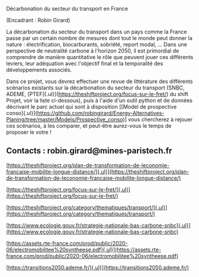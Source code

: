 Décarbonation du secteur du transport en France

(Encadrant : Robin Girard)

La décarbonation du secteur du transport dans un pays comme la France
passe par un certain nombre de mesures dont tout le monde peut donner la
nature : électrification, biocarburants, sobriété, report modal, ...
Dans une perspective de neutralité carbone à l'horizon 2050, il est
primordial de comprendre de manière quantitative le rôle que peuvent
jouer ces différents leviers, leur adéquation avec l'objectif final et
la temporalité des développements associés.

Dans ce projet, vous devrez effectuer une revue de littérature des
différents scénarios existants sur la décarbonation du secteur du
transport (SNBC, ADEME,
[PTEF]{.ul}](https://theshiftproject.org/focus-sur-le-fret/) du shift
Projet, voir la liste ci-dessous), puis à l'aide d'un outil python et de
données décrivant le parc actuel qui sont à disposition \[[Model de
prospective
conso]{.ul}](https://github.com/robingirard/Energy-Alternatives-Planing/tree/master/Models/Prospective_conso)\]
vous chercherez à rejouer ces scénarios, à les comparer, et peut-être
aurez-vous le temps de proposer le votre !

## Contacts : robin.girard\@mines-paristech.fr

[https://theshiftproject.org/plan-de-transformation-de-leconomie-francaise-mobilite-longue-distance/]{.ul}](https://theshiftproject.org/plan-de-transformation-de-leconomie-francaise-mobilite-longue-distance/)

[https://theshiftproject.org/focus-sur-le-fret/]{.ul}](https://theshiftproject.org/focus-sur-le-fret/)

[https://theshiftproject.org/category/thematiques/transport/]{.ul}](https://theshiftproject.org/category/thematiques/transport/)

[https://www.ecologie.gouv.fr/strategie-nationale-bas-carbone-snbc]{.ul}](https://www.ecologie.gouv.fr/strategie-nationale-bas-carbone-snbc)

[https://assets.rte-france.com/prod/public/2020-06/electromobilitee%20syntheese.pdf]{.ul}](https://assets.rte-france.com/prod/public/2020-06/electromobilitee%20syntheese.pdf)

[https://transitions2050.ademe.fr/]{.ul}](https://transitions2050.ademe.fr/)
